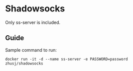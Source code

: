 # Shadowsocks

Only ss-server is included.

## Guide

Sample command to run:

```
docker run -it -d --name ss-server -e PASSWORD=password zhusj/shadowsocks
